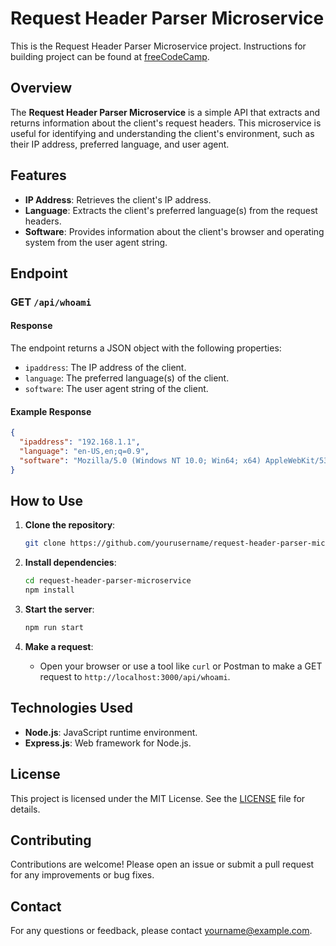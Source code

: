 # Request Header Parser Microservice

This is the Request Header Parser Microservice project. Instructions for building project can be found at [freeCodeCamp](https://www.freecodecamp.org/learn/apis-and-microservices/apis-and-microservices-projects/request-header-parser-microservice).

## Overview

The **Request Header Parser Microservice** is a simple API that extracts and returns information about the client's request headers. This microservice is useful for identifying and understanding the client's environment, such as their IP address, preferred language, and user agent.

## Features

- **IP Address**: Retrieves the client's IP address.
- **Language**: Extracts the client's preferred language(s) from the request headers.
- **Software**: Provides information about the client's browser and operating system from the user agent string.

## Endpoint

### GET `/api/whoami`

#### Response

The endpoint returns a JSON object with the following properties:

- `ipaddress`: The IP address of the client.
- `language`: The preferred language(s) of the client.
- `software`: The user agent string of the client.

#### Example Response

```json
{
  "ipaddress": "192.168.1.1",
  "language": "en-US,en;q=0.9",
  "software": "Mozilla/5.0 (Windows NT 10.0; Win64; x64) AppleWebKit/537.36 (KHTML, like Gecko) Chrome/91.0.4472.124 Safari/537.36"
}
```

## How to Use

1. **Clone the repository**:
   ```bash
   git clone https://github.com/yourusername/request-header-parser-microservice.git
   ```

2. **Install dependencies**:
   ```bash
   cd request-header-parser-microservice
   npm install
   ```

3. **Start the server**:
   ```bash
   npm run start
   ```

4. **Make a request**:
   - Open your browser or use a tool like `curl` or Postman to make a GET request to `http://localhost:3000/api/whoami`.

## Technologies Used

- **Node.js**: JavaScript runtime environment.
- **Express.js**: Web framework for Node.js.

## License

This project is licensed under the MIT License. See the [LICENSE](LICENSE) file for details.

## Contributing

Contributions are welcome! Please open an issue or submit a pull request for any improvements or bug fixes.

## Contact

For any questions or feedback, please contact [yourname@example.com](mailto:yourname@example.com).
